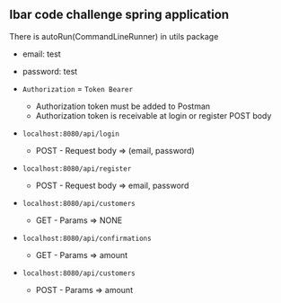 ## Ibar code challenge spring application

There is autoRun(CommandLineRunner) in utils package 
- email: test
- password: test

- `Authorization` = `Token Bearer`
    - Authorization token must be added to Postman
    - Authorization token is receivable at login or register POST body

- `localhost:8080/api/login`
    - POST - Request body => (email, password)
- `localhost:8080/api/register`
    - POST - Request body => email, password
- `localhost:8080/api/customers`
    - GET - Params => NONE
- `localhost:8080/api/confirmations`
    - GET - Params => amount
- `localhost:8080/api/customers`
    - POST - Params => amount

